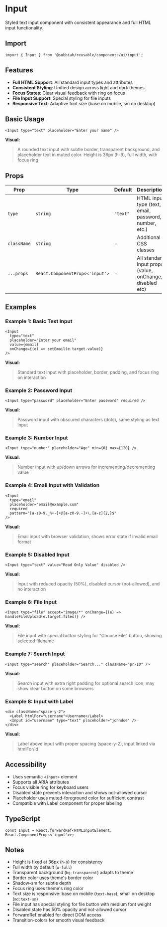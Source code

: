 # Input

Styled text input component with consistent appearance and full HTML input functionality.

## Import

```tsx
import { Input } from '@subbiah/reusable/components/ui/input';
```

## Features

- **Full HTML Support**: All standard input types and attributes
- **Consistent Styling**: Unified design across light and dark themes
- **Focus States**: Clear visual feedback with ring on focus
- **File Input Support**: Special styling for file inputs
- **Responsive Text**: Adaptive font size (base on mobile, sm on desktop)

## Basic Usage

```tsx
<Input type="text" placeholder="Enter your name" />
```

**Visual:**

> A rounded text input with subtle border, transparent background, and placeholder text in muted color. Height is 36px (h-9), full width, with focus ring

## Props

| Prop        | Type                            | Default  | Description                                              |
| ----------- | ------------------------------- | -------- | -------------------------------------------------------- |
| `type`      | `string`                        | `"text"` | HTML input type (text, email, password, number, etc.)    |
| `className` | `string`                        | -        | Additional CSS classes                                   |
| `...props`  | `React.ComponentProps<'input'>` | -        | All standard input props (value, onChange, disabled etc) |

## Examples

### Example 1: Basic Text Input

```tsx
<Input
  type="text"
  placeholder="Enter your email"
  value={email}
  onChange={(e) => setEmail(e.target.value)}
/>
```

**Visual:**

> Standard text input with placeholder, border, padding, and focus ring on interaction

### Example 2: Password Input

```tsx
<Input type="password" placeholder="Enter password" required />
```

**Visual:**

> Password input with obscured characters (dots), same styling as text input

### Example 3: Number Input

```tsx
<Input type="number" placeholder="Age" min={0} max={120} />
```

**Visual:**

> Number input with up/down arrows for incrementing/decrementing value

### Example 4: Email Input with Validation

```tsx
<Input
  type="email"
  placeholder="email@example.com"
  required
  pattern="[a-z0-9._%+-]+@[a-z0-9.-]+\.[a-z]{2,}$"
/>
```

**Visual:**

> Email input with browser validation, shows error state if invalid email format

### Example 5: Disabled Input

```tsx
<Input type="text" value="Read Only Value" disabled />
```

**Visual:**

> Input with reduced opacity (50%), disabled cursor (not-allowed), and no interaction

### Example 6: File Input

```tsx
<Input type="file" accept="image/*" onChange={(e) => handleFileUpload(e.target.files)} />
```

**Visual:**

> File input with special button styling for "Choose File" button, showing selected filename

### Example 7: Search Input

```tsx
<Input type="search" placeholder="Search..." className="pr-10" />
```

**Visual:**

> Search input with extra right padding for optional search icon, may show clear button on some browsers

### Example 8: Input with Label

```tsx
<div className="space-y-2">
  <Label htmlFor="username">Username</Label>
  <Input id="username" type="text" placeholder="johndoe" />
</div>
```

**Visual:**

> Label above input with proper spacing (space-y-2), input linked via htmlFor/id

## Accessibility

- Uses semantic `<input>` element
- Supports all ARIA attributes
- Focus visible ring for keyboard users
- Disabled state prevents interaction and shows not-allowed cursor
- Placeholder uses muted-foreground color for sufficient contrast
- Compatible with Label component for proper labeling

## TypeScript

```tsx
const Input = React.forwardRef<HTMLInputElement, React.ComponentProps<'input'>>;
```

## Notes

- Height is fixed at 36px (`h-9`) for consistency
- Full width by default (`w-full`)
- Transparent background (`bg-transparent`) adapts to theme
- Border color uses theme's border color
- Shadow-sm for subtle depth
- Focus ring uses theme's ring color
- Text size is responsive: base on mobile (`text-base`), small on desktop (`md:text-sm`)
- File input has special styling for file button with medium font weight
- Disabled state has 50% opacity and not-allowed cursor
- ForwardRef enabled for direct DOM access
- Transition-colors for smooth visual feedback
